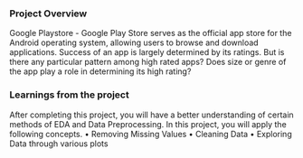 ### Project Overview

 Google Playstore - Google Play Store serves as the official app store for the Android operating system, allowing users to browse and download applications. Success of an app is largely determined by its ratings.
But is there any particular pattern among high rated apps? Does size or genre of the app play a role in determining its high rating?



### Learnings from the project

 After completing this project, you will have a better understanding of certain methods of EDA and Data Preprocessing. In this project, you will apply the following concepts.
•	Removing Missing Values
•	Cleaning Data
•	Exploring Data through various plots


